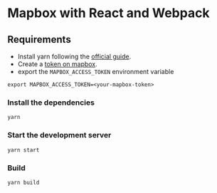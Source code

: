 # Mapbox with React and Webpack

## Requirements

* Install yarn following the [official guide][1].
* Create a [token on mapbox][2].
* export the `MAPBOX_ACCESS_TOKEN` environment variable

```
export MAPBOX_ACCESS_TOKEN=<your-mapbox-token>
```

### Install the dependencies

    yarn

### Start the development server

    yarn start

### Build

    yarn build


[1]: https://yarnpkg.com/en/docs/install "Yarn Install"
[2]: https://www.mapbox.com/help/create-api-access-token/ "Mapbox Tokn"
